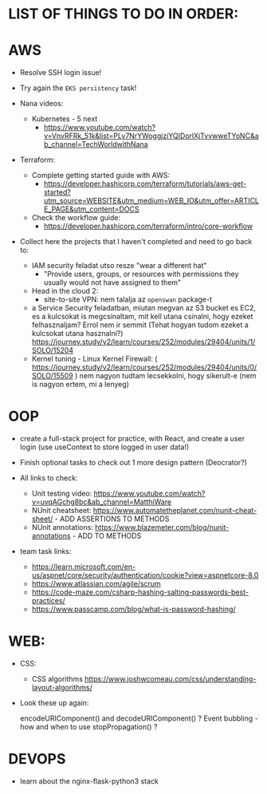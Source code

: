 # LIST OF THINGS TO DO IN ORDER:

# AWS
- Resolve SSH login issue!

- Try again the `EKS persistency` task!

- Nana videos:
    - Kubernetes - 5 next 
        - https://www.youtube.com/watch?v=VnvRFRk_51k&list=PLy7NrYWoggjziYQIDorlXjTvvwweTYoNC&ab_channel=TechWorldwithNana

- Terraform:
    - Complete getting started guide with AWS:
        - https://developer.hashicorp.com/terraform/tutorials/aws-get-started?utm_source=WEBSITE&utm_medium=WEB_IO&utm_offer=ARTICLE_PAGE&utm_content=DOCS
    - Check the workflow guide: 
        - https://developer.hashicorp.com/terraform/intro/core-workflow

- Collect here the projects that I haven't completed and need to go back to:
    - IAM security feladat utso resze "wear a different hat"
        - "Provide users, groups, or resources with permissions they usually would not have assigned to them"
    - Head in the cloud 2:
        - site-to-site VPN: nem talalja az `openswan` package-t
    - a Service Security feladatban, miutan megvan az S3 bucket es EC2, es a kulcsokat is megcsinaltam, mit kell utana csinalni, hogy ezeket felhasznaljam? Errol nem ir semmit (Tehat hogyan tudom ezeket a kulcsokat utana hasznalni?)
    https://journey.study/v2/learn/courses/252/modules/29404/units/1/SOLO/15204
    - Kernel tuning - Linux Kernel Firewall: 
        ( https://journey.study/v2/learn/courses/252/modules/29404/units/0/SOLO/15509 )
        nem nagyon tudtam lecsekkolni, hogy sikerult-e (nem is nagyon ertem, mi a lenyeg)

# OOP

- create a full-stack project for practice, with React, and create a user login (use useContext to store logged in user data!)

- Finish optional tasks to check out 1 more design pattern (Deocrator?)

- All links to check:
    - Unit testing video: https://www.youtube.com/watch?v=uvqAGchg8bc&ab_channel=MatthiWare
    - NUnit cheatsheet: https://www.automatetheplanet.com/nunit-cheat-sheet/ - ADD ASSERTIONS TO METHODS
    - NUnit annotations: https://www.blazemeter.com/blog/nunit-annotations - ADD TO METHODS

- team task links:
    - https://learn.microsoft.com/en-us/aspnet/core/security/authentication/cookie?view=aspnetcore-8.0
    - https://www.atlassian.com/agile/scrum
    - https://code-maze.com/csharp-hashing-salting-passwords-best-practices/
    - https://www.passcamp.com/blog/what-is-password-hashing/

# WEB:

- CSS:
    - CSS algorithms https://www.joshwcomeau.com/css/understanding-layout-algorithms/

- Look these up again:

    encodeURIComponent() and decodeURIComponent() ?
    Event bubbling - how and when to use stopPropagation() ?

# DEVOPS

- learn about the nginx-flask-python3 stack